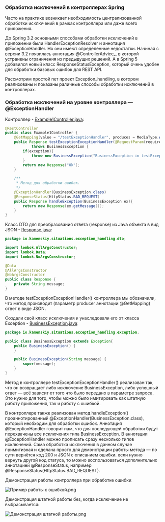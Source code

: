 ### Обработка исключений в контроллерах Spring

Часто на практике возникает необходимость централизованной 
обработки исключений в рамках контроллера или даже всего приложения.

До Spring 3.2 основными способами обработки исключений в приложении 
были HandlerExceptionResolver и аннотация @ExceptionHandler.
Но они имеют определённые недостатки. Начиная с версии 3.2 появилась 
аннотация @ControllerAdvice_, в которой устранены ограничения из 
предыдущих решений. А в Spring 5 добавился новый класс 
ResponseStatusException, который очень удобен для обработки базовых 
ошибок для REST API.

Рассмотрим простой пет проект Exception_handling, в котором реализованы и показаны
раличные способы обработки исключений в контроллерах.

### Обработка исключений на уровне контроллера — @ExceptionHandler 
Контроллер - [Example1Controller.java](src%2Fmain%2Fjava%2Fio%2Fkamenskiy%2Fsituations%2Fexception_handling%2Fcontroller%2FExample1Controller.java):
```java
@RestController
public class Example1Controller {
    @GetMapping(value = "/testExceptionHandler", produces = MediaType.APPLICATION_JSON_VALUE)
    public Response testExceptionExceptionHandler(@RequestParam(required = false, defaultValue = "false") boolean exception)
            throws BusinessException {
        if(exception){
            throw new BusinessException("BusinessException in testExceptionExceptionHandler");
        }
        return new Response("Ok");
    }

    /**
     * Метод для обработки ошибок.
     */
    @ExceptionHandler(BusinessException.class)
    @ResponseStatus(HttpStatus.BAD_REQUEST)
    public Response handleException(BusinessException ex){
        return new Response(ex.getMessage());
    }
}
```
Класс DTO для преобразования ответа (response) из Java объекта
в вид JSON - [Response.java](src%2Fmain%2Fjava%2Fio%2Fkamenskiy%2Fsituations%2Fexception_handling%2Fdto%2FResponse.java):
```java
package io.kamenskiy.situations.exception_handling.dto;

import lombok.AllArgsConstructor;
import lombok.Data;
import lombok.NoArgsConstructor;

@Data
@AllArgsConstructor
@NoArgsConstructor
public class Response {
    private String message;
}
```
В методе testExceptionExceptionHandler() контроллера мы обозначили, 
что метод производит (параметр producer аннотации @GetMapping) ответ в виде JSON.

Создали свой класс исключения и унаследовали его от класса Exception - [BusinessException.java](src%2Fmain%2Fjava%2Fio%2Fkamenskiy%2Fsituations%2Fexception_handling%2Fexception%2FBusinessException.java):
```java
package io.kamenskiy.situations.exception_handling.exception;

public class BusinessException extends Exception{
    public BusinessException() {
    }

    public BusinessException(String message) {
        super(message);
    }
}
```
Метод в контроллере testExceptionExceptionHandler() реализован так, 
что он возвращает либо исключение BusinessException, либо успешный ответ — всё зависит 
от того что было передано в параметре запроса. Это нужно для того, чтобы можно было имитировать 
как штатную работу приложения, так и работу с ошибкой.

В контроллере также реализован метод handleException() проаннотированный @ExceptionHandler(BusinessException.class),
который необходим для обработки ошибок. Аннотация @ExceptionHandler говорит нам, что для последующей обработки
будут перехвачены все исключения типа BusinessException. В аннотации @ExceptionHandler можно 
прописать сразу несколько типов исключений.
Сама обработка исключения в данном случае примитивная и сделана просто для демонстрации работы метода — 
по сути вернётся код 200 и JSON с описанием ошибки.
если нужно вернуть другой код статуса, то можно воспользоваться 
дополнительно аннотацией @ResponseStatus, например @ResponseStatus(HttpStatus.BAD_REQUEST).

Демонстрация работы контроллера при обработке ошибки:

![Пример работы с ошибкой.png](%D1%F5%E5%EC%FB%20%E8%20%E4%E5%EC%EE%ED%F1%F2%F0%E0%F6%E8%FF%20%F0%E0%E1%EE%F2%FB%20Postman%2F%40ExceptionHandler%2F%CF%F0%E8%EC%E5%F0%20%F0%E0%E1%EE%F2%FB%20%F1%20%EE%F8%E8%E1%EA%EE%E9.png)

Демонстрация штатной работы без, когда исключение не выбрасывается:

![Демонстрация штатной работы.png](%D1%F5%E5%EC%FB%20%E8%20%E4%E5%EC%EE%ED%F1%F2%F0%E0%F6%E8%FF%20%F0%E0%E1%EE%F2%FB%20Postman%2F%40ExceptionHandler%2F%C4%E5%EC%EE%ED%F1%F2%F0%E0%F6%E8%FF%20%F8%F2%E0%F2%ED%EE%E9%20%F0%E0%E1%EE%F2%FB.png)